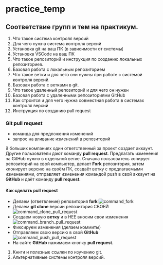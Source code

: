 # practice_temp

## Соответствие групп и тем на практикум.

1. Что такое система контроля версий
2. Для чего нужна система контроля версий
3. Установка git на ваш ПК (в зависимости от системы)
4. Установка VSCode на ваш ПК
5. Что такое репозиторий и инструкция по созданию локальных репозиториев.
6. Базовая работа с локальным репозиторием
7. Что такое ветки и для чего они нужны при работе с системой контроля версий.
8. Базовая работа с ветками в git.
9. Что такое удаленный репозиторий и для чего он нужен
10. Базовая работа с удаленными репозиториями GitHub
11. Как строится и для чего нужна совместная работа в системах контроля версий
12. Инструкция по созданию pull request

### Git pull request

* команда для предложения изменений
* запрос на вливание изменений в репозиторий

В больших компаниях один ответственный за проект создает аккаунт. Другие пользователи дают
команду **pull request**. Предлагать изменения на GitHub нужно в отдельной ветке. Сначала
пользователь копирует репозиторий на свой компьютер, делает **Fork** репозитория, затем
клонирует версию на своём ПК, создаёт ветку с предлагаемыми изменениями, отправляет
изменения командой push в свой аккаунт на **GitHub** и даёт команду **pull request**. 

#### Как сделать pull request
* Делаем   (ответвление) репозитория **fork**
![command_fork](/img/command_fork.PNG)
* Делаем **git clone**   версии репозитория СВОЕЙ
![command_clone_pull_request](/img/command_clone_pull_reguest.PNG)
* Создаем новую **ветку** и в НЕЕ вносим свои изменения
![command_branch_pull_request](/img/command_branch_pull_request.PNG)
* Фиксируем изменения (делаем коммиты)
* Отправляем свою версию в свой **GitHub**
![command_push_pull_request](/img/command_push_pull_request.PNG)
* На сайте **GitHub** нажимаем кнопку **pull request**.

1. Книги и полезные ссылки по изучению git.
1. Альтернативные системы контроля версий.
